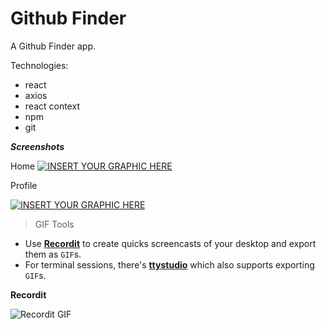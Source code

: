 # Github Finder

A Github Finder app.

Technologies:

- react
- axios
- react context
- npm 
- git

***Screenshots***

Home
[![INSERT YOUR GRAPHIC HERE](https://res.cloudinary.com/dscipfbfx/image/upload/v1589455139/Github%20Finder/Home.png)]()

Profile

[![INSERT YOUR GRAPHIC HERE](https://res.cloudinary.com/dscipfbfx/image/upload/v1589455112/Github%20Finder/Profile.png)]()



> GIF Tools

- Use <a href="http://recordit.co/" target="_blank">**Recordit**</a> to create quicks screencasts of your desktop and export them as `GIF`s.
- For terminal sessions, there's <a href="https://github.com/chjj/ttystudio" target="_blank">**ttystudio**</a> which also supports exporting `GIF`s.

**Recordit**

![Recordit GIF](http://g.recordit.co/iLN6A0vSD8.gif)

